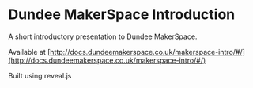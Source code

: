 # Dundee MakerSpace Introduction

A short introductory presentation to Dundee MakerSpace.

Available at [http://docs.dundeemakerspace.co.uk/makerspace-intro/#/](http://docs.dundeemakerspace.co.uk/makerspace-intro/#/)

Built using reveal.js